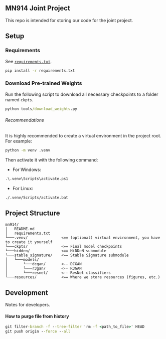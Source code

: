 MN914 Joint Project
------

This repo is intended for storing our code for the joint project.

## Setup

### Requirements

See [`requirements.txt`](requirements.txt).

```cmd
pip install -r requirements.txt
```

### Download Pre-trained Weights

Run the following script to download all necessary checkpoints to a folder named `ckpts`.

```cmd
python tools/download_weights.py
```

###### Recommendations

It is highly recommended to create a virtual environment in the project root. For example:

```cmd
python -m venv .venv
```

Then activate it with the following command:

- For Windows:
```cmd
.\.venv\Scripts\activate.ps1
```
- For Linux:
```cmd
./.venv/Scripts/activate.bat
```

## Project Structure

```
mn914/
│   README.md
│   requirements.txt
└───.venv/               <== (optional) virtual environment, you have to create it yourself
└───ckpts/               <== Final model checkpoints
└───hidden/              <== HiDDeN submodule
└───stable_signature/    <== Stable Signature submodule
│   └───models/
│       └───dcgan/       <-- DCGAN
│       └───r3gan/       <-- R3GAN
│       └───resnet/      <-- ResNet classifiers
└───resources/           <== Where we store resources (figures, etc.)
```

## Development

Notes for developers.

#### How to purge file from history

```cmd
git filter-branch -f --tree-filter 'rm -f <path_to_file>' HEAD
git push origin --force --all
```
